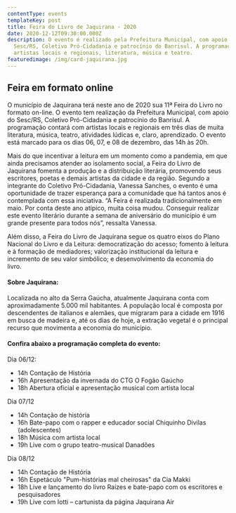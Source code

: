 ```yaml
---
contentType: events
templateKey: post
title: Feira do Livro de Jaquirana - 2020
date: 2020-12-12T09:30:00.000Z
description: O evento é realizado pela Prefeitura Municipal, com apoio do
  Sesc/RS, Coletivo Pró-Cidadania e patrocínio do Banrisul. A programação terá
  artistas locais e regionais, literatura, música e teatro.
featuredimage: /img/card-jaquirana.jpg
---
```

<!--StartFragment-->

## Feira em formato online

O município de Jaquirana terá neste ano de 2020 sua 11ª Feira do Livro no formato on-line. O evento tem realização da Prefeitura Municipal, com apoio do Sesc/RS, Coletivo Pró-Cidadania e patrocínio do Banrisul. A programação contará com artistas locais e regionais em três dias de muita literatura, música, teatro, atividades lúdicas e, claro, aprendizado. O evento está marcado para os dias 06, 07, e 08 de dezembro, das 14h às 20h.

Mais do que incentivar a leitura em um momento como a pandemia, em que ainda precisamos atender ao isolamento social, a Feira do Livro de Jaquirana fomenta a produção e a distribuição literária, promovendo seus escritores, poetas e demais artistas da cidade e da região. Segundo a integrante do Coletivo Pró-Cidadania, Vanessa Sanches, o evento é uma oportunidade de trazer esperança para a comunidade que há tantos anos é contemplada com essa iniciativa. “A Feira é realizada tradicionalmente em maio. Por conta deste ano atípico, muita coisa mudou. Conseguir realizar este evento literário durante a semana de aniversário do município é um grande presente para todos nós”, ressalta Vanessa.

Além disso, a Feira do Livro de Jaquirana segue os quatro eixos do Plano Nacional do Livro e da Leitura: democratização do acesso; fomento à leitura e à formação de mediadores; valorização institucional da leitura e incremento de seu valor simbólico; e desenvolvimento da economia do livro.

#### Sobre Jaquirana:

Localizada no alto da Serra Gaúcha, atualmente Jaquirana conta com aproximadamente 5.000 mil habitantes. A população local é composta por descendentes de italianos e alemães, que migraram para a cidade em 1916 em busca de madeira e, até os dias de hoje, a extração vegetal é o principal recurso que movimenta a economia do município.

#### Confira abaixo a programação completa do evento:

Dia 06/12:

* 14h Contação de História
* 16h Apresentação da invernada do CTG O Fogão Gaúcho
* 18h Abertura oficial e apresentação musical com artista local

Dia 07/12

* 14h Contação de história
* 16h Bate-papo com o rapper e educador social Chiquinho Divilas (adolescentes)
* 18h Música com artista local
* 19h Live com o grupo teatro-musical Danadões

Dia 08/12

* 14h Contação de História
* 16h Espetáculo "Pum-histórias mal cheirosas" da Cia Makki
* 18h Live e lançamento do livro Raízes e bate-papo com os escritores e pesquisadores
* 19h Live com Iotti – cartunista da página Jaquirana Air

<!--EndFragment-->